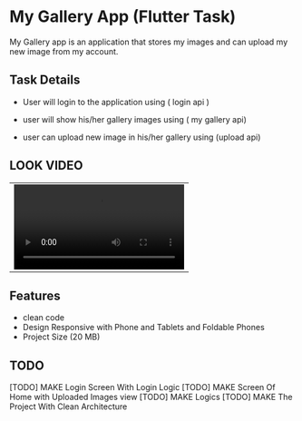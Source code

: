 # My Gallery App (Flutter Task)

My Gallery app is an application that stores my images and can upload my new image from my account.

## Task Details

- User will login to the application using ( login api )

- user will show his/her gallery images using ( my gallery api)

- user can upload new image in his/her gallery using (upload api)

## LOOK VIDEO

<table>
  <tr>
<td><video src="./video/mygalleryapp.mp4" ></video> </td>
 </tr>
</table>

## Features

- clean code
- Design Responsive with Phone and Tablets and Foldable Phones
- Project Size (20 MB)

## TODO

[TODO] MAKE Login Screen With Login Logic
[TODO] MAKE Screen Of Home with Uploaded Images view
[TODO] MAKE Logics
[TODO] MAKE The Project With Clean Architecture
